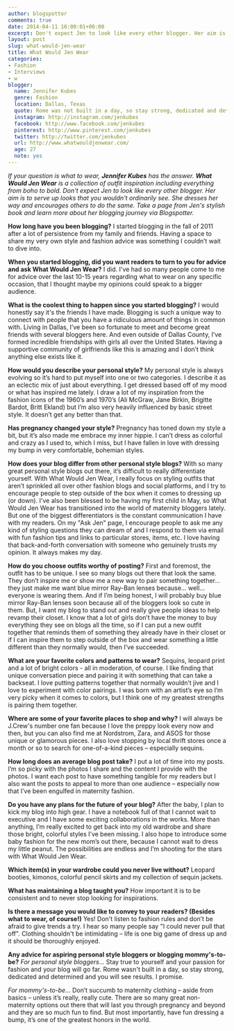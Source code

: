 ```yaml
---
author: blogspotter
comments: true
date: 2014-04-11 16:00:01+00:00
excerpt: Don't expect Jen to look like every other blogger. Her aim is to serve up looks that you wouldn't ordinarily see.
layout: post
slug: what-would-jen-wear
title: What Would Jen Wear
categories:
- Fashion
- Interviews
- w
blogger:
  name: Jennifer Kubes
  genre: Fashion
  location: Dallas, Texas
  quote: Rome was not built in a day, so stay strong, dedicated and determined and you will see results.
  instagram: http://instagram.com/jenkubes
  facebook: http://www.facebook.com/jenkubes
  pinterest: http://www.pinterest.com/jenkubes
  twitter: http://twitter.com/jenkubes
  url: http://www.whatwouldjenwear.com/
  age: 27
  note: yes
---
```


_If your question is what to wear, **Jennifer Kubes** has the answer. **What Would Jen Wear** is a collection of outfit inspiration including everything from boho to bold. Don't expect Jen to look like every other blogger. Her aim is to serve up looks that you wouldn't ordinarily see. She dresses her way and encourages others to do the same. Take a page from Jen's stylish book and learn more about her blogging journey via Blogspotter._

**How long have you been blogging?** I started blogging in the fall of 2011 after a lot of persistence from my family and friends. Having a space to share my very own style and fashion advice was something I couldn’t wait to dive into.

**When you started blogging, did you want readers to turn to you for advice and ask What Would Jen Wear?** I did. I've had so many people come to me for advice over the last 10-15 years regarding what to wear on any specific occasion, that I thought maybe my opinions could speak to a bigger audience.

**What is the coolest thing to happen since you started blogging?** I would honestly say it's the friends I have made. Blogging is such a unique way to connect with people that you have a ridiculous amount of things in common with. Living in Dallas, I’ve been so fortunate to meet and become great friends with several bloggers here. And even outside of Dallas County, I’ve formed incredible friendships with girls all over the United States. Having a supportive community of girlfriends like this is amazing and I don’t think anything else exists like it.

**How would you describe your personal style?** My personal style is always evolving so it’s hard to put myself into one or two categories. I describe it as an eclectic mix of just about everything. I get dressed based off of my mood or what has inspired me lately. I draw a lot of my inspiration from the fashion icons of the 1960’s and 1970’s (Ali McGraw, Jane Birkin, Brigitte Bardot, Britt Ekland) but I’m also very heavily influenced by basic street style. It doesn’t get any better than that.

**Has pregnancy changed your style?** Pregnancy has toned down my style a bit, but it’s also made me embrace my inner hippie. I can’t dress as colorful and crazy as I used to, which I miss, but I have fallen in love with dressing my bump in very comfortable, bohemian styles.


**How does your blog differ from other personal style blogs?** With so many great personal style blogs out there, it’s difficult to really differentiate yourself. With What Would Jen Wear, I really focus on styling outfits that aren’t sprinkled all over other fashion blogs and social platforms, and I try to encourage people to step outside of the box when it comes to dressing up (or down). I've also been blessed to be having my first child in May, so What Would Jen Wear has transitioned into the world of maternity bloggers lately.  But one of the biggest differentiators is the constant communication I have with my readers. On my "Ask Jen" page, I encourage people to ask me any kind of styling questions they can dream of and I respond to them via email with fun fashion tips and links to particular stores, items, etc. I love having that back-and-forth conversation with someone who genuinely trusts my opinion. It always makes my day.

**How do you choose outfits worthy of posting?** First and foremost, the outfit has to be unique. I see so many blogs out there that look the same. They don’t inspire me or show me a new way to pair something together... they just make me want blue mirror Ray-Ban lenses because... well... everyone is wearing them. And if I’m being honest, I will probably buy blue mirror Ray-Ban lenses soon because all of the bloggers look so cute in them. But, I want my blog to stand out and really give people ideas to help revamp their closet. I know that a lot of girls don’t have the money to buy everything they see on blogs all the time, so if I can put a new outfit together that reminds them of something they already have in their closet or if I can inspire them to step outside of the box and wear something a little different than they normally would, then I’ve succeeded.


**What are your favorite colors and patterns to wear?** Sequins, leopard print and a lot of bright colors - all in moderation, of course. I like finding that unique conversation piece and pairing it with something that can take a backseat. I love putting patterns together that normally wouldn’t jive and I love to experiment with color pairings. I was born with an artist’s eye so I’m very picky when it comes to colors, but I think one of my greatest strengths is pairing them together.

**Where are some of your favorite places to shop and why?** I will always be J.Crew's number one fan because I love the preppy look every now and then, but you can also find me at Nordstrom, Zara, and ASOS for those unique or glamorous pieces. I also love stopping by local thrift stores once a month or so to search for one-of-a-kind pieces – especially sequins.

**How long does an average blog post take?** I put a lot of time into my posts. I’m so picky with the photos I share and the content I provide with the photos. I want each post to have something tangible for my readers but I also want the posts to appeal to more than one audience – especially now that I’ve been engulfed in maternity fashion.

**Do you have any plans for the future of your blog?** After the baby, I plan to kick my blog into high gear. I have a notebook full of that I cannot wait to executive and I have some exciting collaborations in the works. More than anything, I’m really excited to get back into my old wardrobe and share those bright, colorful styles I’ve been missing. I also hope to introduce some baby fashion for the new mom’s out there, because I cannot wait to dress my little peanut. The possibilities are endless and I’m shooting for the stars with What Would Jen Wear.


**Which item(s) in your wardrobe could you never live without?** Leopard booties, kimonos, colorful pencil skirts and my collection of sequin jackets.  

**What has maintaining a blog taught you?** How important it is to be consistent and to never stop looking for inspirations.  

**Is there a message you would like to convey to your readers? (Besides what to wear, of course!)** Yes! Don't listen to fashion rules and don’t be afraid to give trends a try. I hear so many people say "I could never pull that off". Clothing shouldn't be intimidating – life is one big game of dress up and it should be thoroughly enjoyed.

**Any advice for aspiring personal style bloggers or blogging mommy's-to-be?**
_For personal style bloggers..._
Stay true to yourself and your passion for fashion and your blog will go far. Rome wasn't built in a day, so stay strong, dedicated and determined and you will see results. I promise.  

_For mommy's-to-be..._
Don’t succumb to maternity clothing – aside from basics – unless it’s really, really cute. There are so many great non-maternity options out there that will last you through pregnancy and beyond and they are so much fun to find. But most importantly, have fun dressing a bump, it’s one of the greatest honors in the world.
